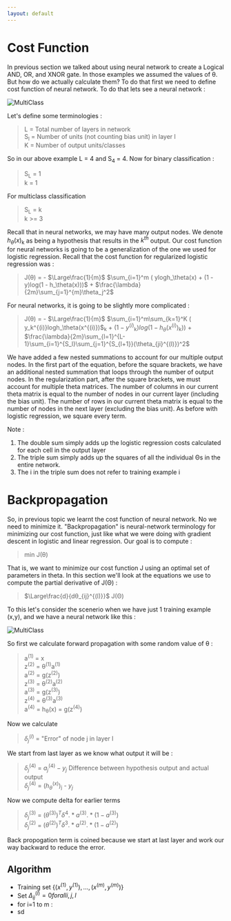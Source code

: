 ```yaml
---
layout: default
---
```



 <script type="text/x-mathjax-config">
    MathJax.Hub.Config({
      tex2jax: {
        skipTags: ['script', 'noscript', 'style', 'textarea', 'pre'],
        inlineMath: [['$','$']]
      }
    });
  </script>
  <script src="https://cdn.mathjax.org/mathjax/latest/MathJax.js?config=TeX-AMS-MML_HTMLorMML" type="text/javascript"></script> 

# Cost Function

In previous section we talked about using neural network to create a Logical AND, OR, and XNOR gate. In those examples we assumed the values of θ. But how do we actually calculate them? To do that first we need to define cost function of neural network. To do that lets see a neural network :

![MultiClass](https://m3verma.github.io/Machine_Learning/Coursera_AndrewNG_Course/Images/Neural_Network/MultiClass.png)

Let's define some terminologies :
> L = Total number of layers in network<br>
> S<sub>l</sub> = Number of units (not counting bias unit) in layer l<br>
> K = Number of output units/classes 

So in our above example L = 4 and S<sub>4</sub> = 4. Now for binary classification :
> S<sub>L</sub> = 1<br>
> k = 1 

For multiclass classification
> S<sub>L</sub> = k<br>
> k >= 3 

Recall that in neural networks, we may have many output nodes. We denote $h_θ(x)$<sub>k</sub> as being a hypothesis that results in the $k^{th}$ output. Our cost function for neural networks is going to be a generalization of the one we used for logistic regression. Recall that the cost function for regularized logistic regression was :

> J(θ) = - $\Large\frac{1}{m}$ $\sum_{i=1}^m ( ylogh_\theta(x) + (1 - y)log(1 - h_\theta(x)))$ + $\frac{\lambda}{2m}\sum_{j=1}^{m}\theta_j^2$

For neural networks, it is going to be slightly more complicated :

> J(θ) = - $\Large\frac{1}{m}$ $\sum_{i=1}^m\sum_{k=1}^K ( y_k^{(i)}logh_\theta(x^{(i)})$<sub>k</sub> + $(1 - y^{(i)}$<sub>k</sub>$)log(1 - h_\theta(x^{(i)})$<sub>k</sub>$))$ + $\frac{\lambda}{2m}\sum_{l=1}^{L-1}\sum_{i=1}^{S_l}\sum_{j=1}^{S_{l+1}}(\theta_{ji}^{(l)})^2$

We have added a few nested summations to account for our multiple output nodes. In the first part of the equation, before the square brackets, we have an additional nested summation that loops through the number of output nodes. In the regularization part, after the square brackets, we must account for multiple theta matrices. The number of columns in our current theta matrix is equal to the number of nodes in our current layer (including the bias unit). The number of rows in our current theta matrix is equal to the number of nodes in the next layer (excluding the bias unit). As before with logistic regression, we square every term.

Note :
1. The double sum simply adds up the logistic regression costs calculated for each cell in the output layer
2. The triple sum simply adds up the squares of all the individual Θs in the entire network.
3. The i in the triple sum does not refer to training example i

# Backpropagation

So, in previous topic we learnt the cost function of neural network. No we need to minimize it. "Backpropagation" is neural-network terminology for minimizing our cost function, just like what we were doing with gradient descent in logistic and linear regression. Our goal is to compute :
> min J(θ)

That is, we want to minimize our cost function J using an optimal set of parameters in theta. In this section we'll look at the equations we use to compute the partial derivative of J(Θ) :
> $\Large\frac{d}{dθ_{ij}^{(l)}}$ J(Θ)

To this let's consider the scenerio when we have just 1 training example (x,y), and we have a neural network like this :

![MultiClass](https://m3verma.github.io/Machine_Learning/Coursera_AndrewNG_Course/Images/Neural_Network/MultiClass.png)

So first we calculate forward propagation with some random value of θ :
> a<sup>(1)</sup> = x<br>
> z<sup>(2)</sup> = θ<sup>(1)</sup>a<sup>(1)</sup><br>
> a<sup>(2)</sup> = g(z<sup>(2)</sup>) <br>
> z<sup>(3)</sup> = θ<sup>(2)</sup>a<sup>(2)</sup><br>
> a<sup>(3)</sup> = g(z<sup>(3)</sup>) <br>
> z<sup>(4)</sup> = θ<sup>(3)</sup>a<sup>(3)</sup><br>
> a<sup>(4)</sup> = h<sub>θ</sub>(x) = g(z<sup>(4)</sup>) <br>

Now we calculate 
> $\delta_j^{(l)}$ = "Error" of node j in layer l

We start from last layer as we know what output it will be :
> $\delta_j^{(4)}$ = $a_j^{(4)} - y_j$ Difference between hypothesis output and actual output<br>
> $\delta_j^{(4)}$ = $(h_θ^{(x)})$<sub>j</sub> - $y_j$

Now we compute delta for earlier terms
> $\delta_j^{(3)}$ = $(θ^{(3)})^T\delta^{4} .* a^{(3)} .* (1 - a^{(3)})$<br>
> $\delta_j^{(2)}$ = $(θ^{(2)})^T\delta^{3} .* a^{(2)} .* (1 - a^{(2)})$<br>

Back propogation term is coined because we start at last layer and work our way backward to reduce the error.

## Algorithm

- Training set {$(x^{(1)}, y^{(1)}), ... , (x^{(m)}, y^{(m)})$}<br>
- Set $\Delta_{ij}^{(l)} = 0 for all i,j,l$
- for i=1 to m :
 - sd
